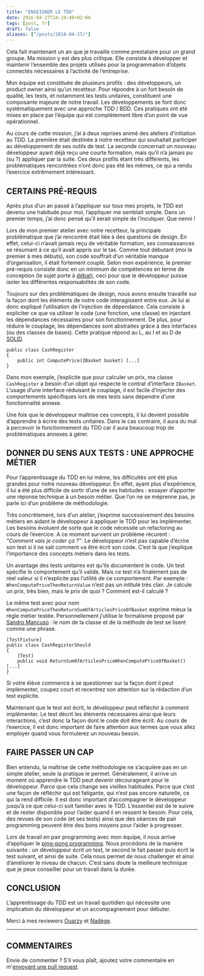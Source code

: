 ```yaml
---
title: "ENSEIGNER LE TDD"
date: 2016-04-27T14:19:48+02:00
tags: [post, fr]
draft: false
aliases: ["/posts/2016-04-27/"]
---
```


Cela fait maintenant un an que je travaille comme prestataire pour un grand groupe. Ma mission y est des plus critique. Elle consiste à développer et maintenir l’ensemble des projets utilisés pour la programmation d’objets connectés nécessaires à l’activité de l’entreprise.

Mon équipe est constituée de plusieurs profils&nbsp;: des développeurs, un product owner ainsi qu’un recetteur. Pour répondre à un fort besoin de qualité, les tests, et notamment les tests unitaires, constituent une composante majeure de notre travail. Les développements se font donc systématiquement avec une approche TDD / BDD. Ces pratiques ont été mises en place par l’équipe qui est complètement libre d’un point de vue opérationnel.

Au cours de cette mission, j’ai à deux reprises animé des ateliers d’initiation au TDD. La première était destinée à notre recetteur qui souhaitait participer au développement de ses outils de test. La seconde concernait un nouveau développeur ayant déjà reçu une courte formation, mais qu’il n’a jamais pu (su&nbsp;?) appliquer par la suite. Ces deux profils étant très différents, les problématiques rencontrées n’ont donc pas été les mêmes, ce qui a rendu l’exercice extrêmement intéressant.

## CERTAINS PRÉ-REQUIS

Après plus d’un an passé à l’appliquer sur tous mes projets, le TDD est devenu une habitude pour moi, l’appliquer me semblait simple. Dans un premier temps, j’ai donc pensé qu’il serait simple de l’inculquer. Que nenni&nbsp;!

Lors de mon premier atelier avec notre recetteur, la principale problématique que j’ai rencontré était liée à des questions de design. En effet, celui-ci n’avait jamais reçu de véritable formation, ses connaissances se résumant à ce qu’il avait appris sur le tas. Comme tout débutant (moi le premier à mes débuts), son code souffrait d’un véritable manque d’organisation, il était fortement couplé. Selon mon expérience, le premier pré-requis consiste donc en un minimum de compétences en terme de conception (le sujet porte à [débat](http://codurance.com/2015/05/12/does-tdd-lead-to-good-design/)), ceci pour que le développeur puisse isoler les différentes responsabilités de son code.

Toujours sur des problématiques de design, nous avons ensuite travaillé sur la façon dont les éléments de notre code interagissent entre eux. Je lui ai donc expliqué l’utilisation de l’injection de dépendance. Cela consiste à expliciter ce que va utiliser le code (une fonction, une classe) en injectant les dépendances nécessaires pour son fonctionnement. De plus, pour réduire le couplage, les dépendances sont abstraites grâce à des interfaces (ou des classes de bases). Cette pratique répond au L, au I et au D de [SOLID](https://fr.wikipedia.org/wiki/SOLID_(informatique)).

```Csharp
public class CashRegister
{
    public int ComputePrice(IBasket basket) [...]
}
```

Dans mon exemple, j’explicite que pour calculer un prix, ma classe `CashRegister` a besoin d’un objet qui respecte le contrat d’interface `IBasket`. L’usage d’une interface réduisant le couplage, il est facile d’injecter des comportements spécifiques lors de mes tests sans dépendre d’une fonctionnalité annexe.

Une fois que le développeur maîtrise ces concepts, il lui devient possible d’apprendre à écrire des tests unitaires. Dans le cas contraire, il aura du mal à percevoir le fonctionnement du TDD car il aura beaucoup trop de problématiques annexes à gérer.

## DONNER DU SENS AUX TESTS&nbsp;: UNE APPROCHE MÉTIER

Pour l’apprentissage du TDD en lui même, les difficultés ont été plus grandes pour notre nouveau développeur. En effet, ayant plus d’expérience, il lui a été plus difficile de sortir d’une de ses habitudes&nbsp;: essayer d’apporter une réponse technique à un besoin métier. Que l’on ne se méprenne pas, je parle ici d’un problème de méthodologie.

Très concrètement, lors d’un atelier, j’exprime successivement des besoins métiers en aidant le développeur à appliquer le TDD pour les implémenter. Les besoins évoluent de sorte que le code nécessite un refactoring au cours de l’exercice. A ce moment survient un problème récurent&nbsp;: *“Comment vais je coder ça&nbsp;?”*. Le développeur n’est pas capable d’écrire son test si il ne sait comment va être écrit son code. C’est là que j’explique l’importance des concepts métiers dans les tests.

Un avantage des tests unitaires est qu’ils documentent le code. Un test spécifie le comportement qu’il valide. Mais ce test n’a finalement pas de réel valeur si il n’explicite pas l’utilité de ce comportement. Par exemple&nbsp;: `WhenComputePriceThenReturnValue` n’est pas un intitulé très clair. Je calcule un prix, très bien, mais le prix de quoi&nbsp;? Comment est-il calculé&nbsp;?

Le même test avec pour nom `WhenComputePriceThenReturnSumOfArticlesPriceOfBasket` exprime mieux la règle métier testée. Personnellement j’utilise le formalisme proposé par [Sandro Mancuso](https://twitter.com/sandromancuso)&nbsp;: le nom de la classe et de la méthode de test se lisent comme une phrase.

```Csharp
[TestFixture]
public class CashRegisterShould
{
    [Test]
    public void ReturnSumOfArticlesPriceWhenComputePriceOfBasket() [...]
}
```

Si votre élève commence à se questionner sur la façon dont il peut implémenter, coupez court et recentrez son attention sur la rédaction d’un test explicite.

Maintenant que le test est écrit, le développeur peut réfléchir à comment implémenter. Le test décrit les éléments nécessaires ainsi que leurs interactions, c’est donc la façon dont le code doit être écrit. Au cours de l’exercice, il est donc important de faire attention aux termes que vous allez employer quand vous formulerez un nouveau besoin.

## FAIRE PASSER UN CAP

Bien entendu, la maîtrise de cette méthodologie ne s’acquière pas en un simple atelier, seule la pratique le permet. Généralement, il arrive un moment où apprendre le TDD peut devenir décourageant pour le développeur. Parce que cela change ses vieilles habitudes. Parce que c’est une façon de réfléchir qui est fatigante, qui n’est pas encore naturelle, ce qui la rend difficile. Il est donc important d’accompagner le développeur jusqu’à ce que celui-ci soit familier avec le TDD. L’essentiel est de le suivre et de rester disponible pour l’aider quand il en ressent le besoin. Pour cela, des revues de son code (et ses tests) ainsi que des séances de pair programming peuvent être des bons moyens pour l’aider à progresser.

Lors de travail en pair programming avec mon équipe, il nous arrive d’appliquer le [ping-pong programming](http://c2.com/cgi/wiki?PairProgrammingPingPongPattern). Nous procédons de la manière suivante&nbsp;: un développeur écrit un test, le second le fait passer puis écrit le test suivant, et ainsi de suite. Cela nous permet de nous challenger et ainsi d’améliorer le niveau de chacun. C’est sans doute la meilleure technique que je peux conseiller pour un travail dans la durée.

## CONCLUSION

L’apprentissage du TDD est un travail quotidien qui nécessite une implication du développeur et un accompagnement pour débuter.

Merci à mes reviewers [Ouarzy](https://twitter.com/Ouarzy) et [Nadège](https://twitter.com/nadegerouelle).

---

## COMMENTAIRES

<!--Ajoutez votre commentaire ici-->

Envie de commenter ? S’il vous plaît, ajoutez votre commentaire en m'[envoyant une pull request](https://github.com/RomainTrm/Blog?tab=readme-ov-file#how-to-comment).
